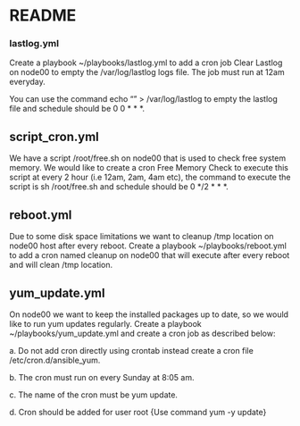 # README

### lastlog.yml
Create a playbook ~/playbooks/lastlog.yml to add a cron job Clear Lastlog on node00 to empty the /var/log/lastlog logs file. The job must run at 12am everyday.


You can use the command echo “” > /var/log/lastlog to empty the lastlog file and schedule should be 0 0 * * *.

## script_cron.yml
We have a script /root/free.sh on node00 that is used to check free system memory. We would like to create a cron Free Memory Check to execute this script at every 2 hour (i.e 12am, 2am, 4am etc), the command to execute the script is sh /root/free.sh and schedule should be 0 */2 * * *.

## reboot.yml
Due to some disk space limitations we want to cleanup /tmp location on node00 host after every reboot. Create a playbook ~/playbooks/reboot.yml to add a cron named cleanup on node00 that will execute after every reboot and will clean /tmp location.

## yum_update.yml
On node00 we want to keep the installed packages up to date, so we would like to run yum updates regularly. Create a playbook ~/playbooks/yum_update.yml and create a cron job as described below:

a. Do not add cron directly using crontab instead create a cron file /etc/cron.d/ansible_yum.

b. The cron must run on every Sunday at 8:05 am.

c. The name of the cron must be yum update.

d. Cron should be added for user root
{Use command yum -y update}
